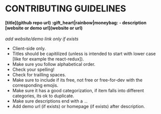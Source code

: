 # CONTRIBUTING GUIDELINES

#### \[title\]\(github repo url\) :gift_heart|rainbow|moneybag: - description \[website or demo url\]\(website or url\)
_add website/demo link only if exists_

+ Client-side only.
+ Titles should be capitilized (unless is intended to start with lower case [like for example the react-redux]).
+ Make sure you follow alphabetical order.
+ Check your spelling!
+ Check for trailling spaces.
+ Make sure to include if its free, not free or free-for-dev with the corresponding emojis.
+ Make sure it has a good categorization, if item falls into different categories, its ok to duplicate.
+ Make sure descriptions end with a `.`.
+ Add demo url (if exists) or homepage (if exists) after description.
